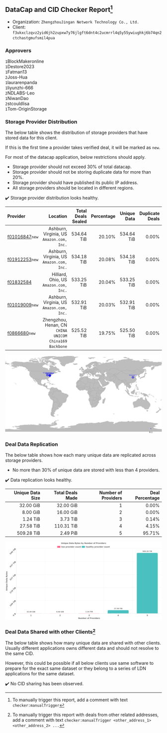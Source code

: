 ## DataCap and CID Checker Report[^1]
 - Organization: `ZhengzhouJingan Network Technology Co., Ltd.`
 - Client: `f3ukxclzqvz2yid6jh2zupxw7y76jlgft6dnt4c2ucmrrl4q5y55ywiughkj6b74qn2ctchastgmufsmil4pua`
### Approvers
`1`BlockMakeronline<br/>`1`Destore2023<br/>`1`Fatman13<br/>`2`Joss-Hua<br/>`1`laurarenpanda<br/>`1`liyunzhi-666<br/>`2`NDLABS-Leo<br/>`1`NiwanDao<br/>`2`stcouldlisa<br/>`1`Tom-OriginStorage


### Storage Provider Distribution
The below table shows the distribution of storage providers that have stored data for this client.

If this is the first time a provider takes verified deal, it will be marked as `new`.

For most of the datacap application, below restrictions should apply.
 - Storage provider should not exceed 30% of total datacap.
 - Storage provider should not be storing duplicate data for more than 20%.
 - Storage provider should have published its public IP address.
 - All storage providers should be located in different regions.

✔️ Storage provider distribution looks healthy.

| Provider                                                    |                                                  Location | Total Deals Sealed | Percentage | Unique Data | Duplicate Deals |
| :---------------------------------------------------------- | --------------------------------------------------------: | -----------------: | ---------: | ----------: | --------------: |
| [f01016847](https://filfox.info/en/address/f01016847)`new`  |              Ashburn, Virginia, US<br/>`Amazon.com, Inc.` |         534.64 TiB |     20.10% |  534.64 TiB |           0.00% |
| [f01912253](https://filfox.info/en/address/f01912253)`new`  |              Ashburn, Virginia, US<br/>`Amazon.com, Inc.` |         534.18 TiB |     20.08% |  534.18 TiB |           0.00% |
| [f01832584](https://filfox.info/en/address/f01832584)       |                 Hilliard, Ohio, US<br/>`Amazon.com, Inc.` |         533.25 TiB |     20.04% |  533.25 TiB |           0.00% |
| [f01019009](https://filfox.info/en/address/f01019009)`new`  |              Ashburn, Virginia, US<br/>`Amazon.com, Inc.` |         532.91 TiB |     20.03% |  532.91 TiB |           0.00% |
| [f0866680](https://filfox.info/en/address/f0866680)`new`    | Zhengzhou, Henan, CN<br/>`CHINA UNICOM China169 Backbone` |         525.52 TiB |     19.75% |  525.50 TiB |           0.00% |

<img src="https://raw.githubusercontent.com/data-preservation-programs/filplus-checker-assets/main/filecoin-project/filecoin-plus-large-datasets/issues/1679/1700443374081.png"/>

### Deal Data Replication
The below table shows how each many unique data are replicated across storage providers.

- No more than 30% of unique data are stored with less than 4 providers.

✔️ Data replication looks healthy.

| Unique Data Size | Total Deals Made | Number of Providers | Deal Percentage |
| ---------------: | ---------------: | ------------------: | --------------: |
|        32.00 GiB |        32.00 GiB |                   1 |           0.00% |
|         8.00 GiB |        16.00 GiB |                   2 |           0.00% |
|         1.24 TiB |         3.73 TiB |                   3 |           0.14% |
|        27.58 TiB |       110.31 TiB |                   4 |           4.15% |
|       509.28 TiB |         2.49 PiB |                   5 |          95.71% |

<img src="https://raw.githubusercontent.com/data-preservation-programs/filplus-checker-assets/main/filecoin-project/filecoin-plus-large-datasets/issues/1679/1700443375097.png"/>

### Deal Data Shared with other Clients[^3]
The below table shows how many unique data are shared with other clients.
Usually different applications owns different data and should not resolve to the same CID.

However, this could be possible if all below clients use same software to prepare for the exact same dataset or they belong to a series of LDN applications for the same dataset.

✔️ No CID sharing has been observed.

[^1]: To manually trigger this report, add a comment with text `checker:manualTrigger`

[^2]: Deals from those addresses are combined into this report as they are specified with `checker:manualTrigger`

[^3]: To manually trigger this report with deals from other related addresses, add a comment with text `checker:manualTrigger <other_address_1> <other_address_2> ...`
